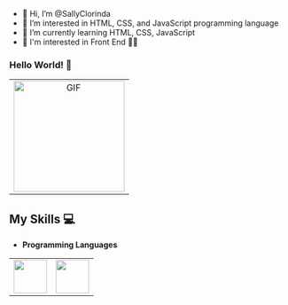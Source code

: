 - 👋 Hi, I’m @SallyClorinda
- 👀 I’m interested in HTML, CSS, and JavaScript programming language 
- 🌱 I’m currently learning HTML, CSS, JavaScript
- 🦄 I'm interested in Front End 🥰🌈

<!---
SallyClorinda/SallyClorinda is a ✨ special ✨ repository because its `README.md` (this file) appears on your GitHub profile.
You can click the Preview link to take a look at your changes.
--->



   ###   Hello World! :yellow_heart:
<table>
<tbody>
<tr>
<td align="center">
   <img alt="GIF" src="https://i.pinimg.com/originals/9e/a7/2e/9ea72ef078139ced289852e8a4ea0c5c.gif" width = 200/>
</td>
</tr>
</tbody>
</table>
   


## My Skills :computer:

- **Programming Languages**
<table>
<tbody>
<tr>
 <td align="center" width="50%">
 <img height=60px src="https://www.vectorlogo.zone/logos/python/python-ar21.svg"> 
 </td>
 
 <td align="center" width="50%">
 <img height=60px src="https://www.vectorlogo.zone/logos/java/java-ar21.svg"> 
 </td>
</tr>

</tbody>
</table>


